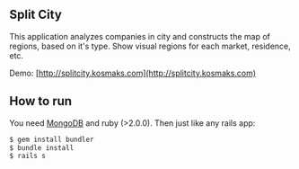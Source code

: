 Split City
----------

This application analyzes companies in city and constructs the map of regions, based on it's type. Show visual regions for each market, residence, etc.

Demo: [http://splitcity.kosmaks.com](http://splitcity.kosmaks.com)

How to run
-------------

You need [MongoDB](http://www.mongodb.org) and ruby (>2.0.0). Then just like any rails app:

```bash
$ gem install bundler
$ bundle install
$ rails s
```
